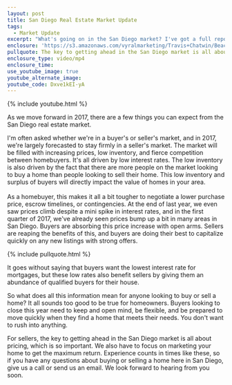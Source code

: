 ```yaml
---
layout: post
title: San Diego Real Estate Market Update
tags:
  - Market Update
excerpt: "What's going on in the San Diego market? I've got a full report on what you can expect whether you're buying or selling a home in our market this year."
enclosure: 'https://s3.amazonaws.com/vyralmarketing/Travis+Chatwin/Beach+and+Sun+Homes-+San+Diego+Market+Update.mp4'
pullquote: The key to getting ahead in the San Diego market is all about pricing.
enclosure_type: video/mp4
enclosure_time:
use_youtube_image: true
youtube_alternate_image:
youtube_code: Dxve1kEI-yA
---
```



{% include youtube.html %}

As we move forward in 2017, there are a few things you can expect from the San Diego real estate market.

I'm often asked whether we're in a buyer's or seller's market, and in 2017, we're largely forecasted to stay firmly in a seller's market. The market will be filled with increasing prices, low inventory, and fierce competition between homebuyers. It's all driven by low interest rates. The low inventory is also driven by the fact that there are more people on the market looking to buy a home than people looking to sell their home. This low inventory and surplus of buyers will directly impact the value of homes in your area.
<br>
<br>As a homebuyer, this makes it all a bit tougher to negotiate a lower purchase price, escrow timelines, or contingencies. At the end of last year, we even saw prices climb despite a mini spike in interest rates, and in the first quarter of 2017, we've already seen prices bump up a bit in many areas in San Diego. Buyers are absorbing this price increase with open arms. Sellers are reaping the benefits of this, and buyers are doing their best to capitalize quickly on any new listings with strong offers.

{% include pullquote.html %}

It goes without saying that buyers want the lowest interest rate for mortgages, but these low rates also benefit sellers by giving them an abundance of qualified buyers for their house.

So what does all this information mean for anyone looking to buy or sell a home? It all sounds too good to be true for homeowners. Buyers looking to close this year need to keep and open mind, be flexible, and be prepared to move quickly when they find a home that meets their needs. You don't want to rush into anything.

For sellers, the key to getting ahead in the San Diego market is all about pricing, which is so important. We also have to focus on marketing your home to get the maximum return. Experience counts in times like these, so if you have any questions about buying or selling a home here in San Diego, give us a call or send us an email. We look forward to hearing from you soon.